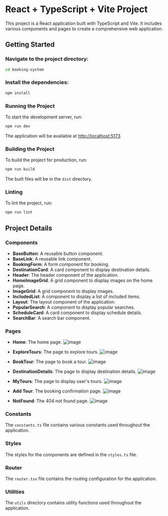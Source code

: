 # React + TypeScript + Vite Project

This project is a React application built with TypeScript and Vite. It includes various components and pages to create a comprehensive web application.

## Getting Started

### Navigate to the project directory:

```sh
cd booking-system
```

### Install the dependencies:

```sh
npm install
```

### Running the Project

To start the development server, run:

```sh
npm run dev
```

The application will be available at [http://localhost:5173](http://localhost:5173).

### Building the Project

To build the project for production, run:

```sh
npm run build
```

The built files will be in the `dist` directory.

### Linting

To lint the project, run:

```sh
npm run lint
```

## Project Details

### Components

- **BaseButton**: A reusable button component.
- **BaseLink**: A reusable link component.
- **BookingForm**: A form component for booking.
- **DestinationCard**: A card component to display destination details.
- **Header**: The header component of the application.
- **HomeImageGrid**: A grid component to display images on the home page.
- **ImageGrid**: A grid component to display images.
- **IncludedList**: A component to display a list of included items.
- **Layout**: The layout component of the application.
- **PopularSearch**: A component to display popular searches.
- **ScheduleCard**: A card component to display schedule details.
- **SearchBar**: A search bar component.

### Pages

- **Home**: The home page.
 ![image](https://github.com/user-attachments/assets/5028516f-b1ed-43cf-9957-fb2493ee4873)

- **ExploreTours**: The page to explore tours.
 ![image](https://github.com/user-attachments/assets/dac9ad64-2c99-47d9-ac85-e7d51de6697f)

- **BookTour**: The page to book a tour.
 ![image](https://github.com/user-attachments/assets/26874732-90a2-4c43-9c61-48b290d37d4b)

- **DestinationDetails**: The page to display destination details.
 ![image](https://github.com/user-attachments/assets/9660ba9b-f69e-4bc0-baad-51024543215e)

- **MyTours**: The page to display user's tours.
 ![image](https://github.com/user-attachments/assets/6b816a92-6dc2-4ca6-aab1-e9d68f0829ad)

- **Add Tour**: The booking confirmation page.
 ![image](https://github.com/user-attachments/assets/3981d7de-3ca6-45a1-a700-4dfb9f8ac8f9)

- **NotFound**: The 404 not found page.
 ![image](https://github.com/user-attachments/assets/adebb68f-bb86-4229-9718-164f3aa87654)


### Constants

The `constants.ts` file contains various constants used throughout the application.

### Styles

The styles for the components are defined in the `styles.ts` file.

### Router

The `router.tsx` file contains the routing configuration for the application.

### Utilities

The `utils` directory contains utility functions used throughout the application.

